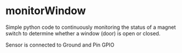 monitorWindow
==========

Simple python code to continuously monitoring the status of a magnet switch to determine whether a window (door) is open or closed.

Sensor is connected to Ground and Pin GPIO